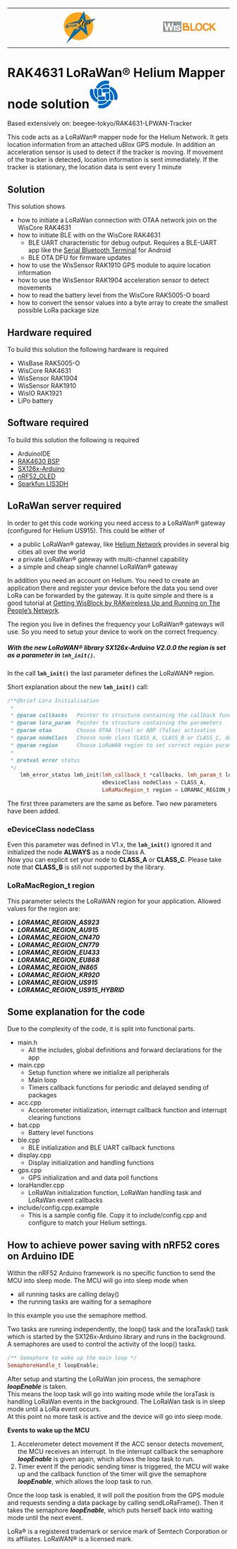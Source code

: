 
| | |
| :-: | :-: |
| <center><img src="./assets/rakstar.jpg" alt="RAKstar" width=25%></center> | <center><img src="./assets/WisBlock.svg" alt="WisBlock" width=75%></center> |    

RAK4631 LoRaWan® Helium Mapper node solution![RAKwireless](./assets/RAK-Whirls.png)
===

Based extensively on: beegee-tokyo/RAK4631-LPWAN-Tracker
    
This code acts as a LoRaWan® mapper node for the Helium Network. It gets location information from an attached uBlox GPS module. In addition an acceleration sensor is used to detect if the tracker is moving.
If movement of the tracker is detected, location information is sent immediately. If the tracker is stationary, the location data is sent every 1 minute 

Solution
---
This solution shows
- how to initiate a LoRaWan connection with OTAA network join on the WisCore RAK4631
- how to initiate BLE with  on the WisCore RAK4631
  - BLE UART characteristic for debug output. Requires a BLE-UART app like the [Serial Bluetooth Terminal](https://play.google.com/store/apps/details?id=de.kai_morich.serial_bluetooth_terminal) for Android
  - BLE OTA DFU for firmware updates
- how to use the WisSensor RAK1910 GPS module to aquire location information
- how to use the WisSensor RAK1904 acceleration sensor to detect movements
- how to read the battery level from the WisCore RAK5005-O board
- how to convert the sensor values into a byte array to create the smallest possible LoRa package size

Hardware required
---
To build this solution the following hardware is required
- WisBase RAK5005-O
- WisCore RAK4631
- WisSensor RAK1904
- WisSensor RAK1910
- WisIO RAK1921
- LiPo battery

Software required
---
To build this solution the following is required
- ArduinoIDE
- [RAK4630 BSP](https://github.com/RAKWireless/RAK-nRF52-Arduino)
- [SX126x-Arduino](https://github.com/beegee-tokyo/SX126x-Arduino)
- [nRF52_OLED](https://github.com/beegee-tokyo/nRF52_OLED)
- [Sparkfun LIS3DH](https://github.com/sparkfun/SparkFun_LIS3DH_Arduino_Library)


LoRaWan server required
---
In order to get this code working you need access to a LoRaWan® gateway (configured for Helium US915). This could be either of    
- a public LoRaWan® gateway, like [Helium Network](https://helium.com/) provides in several big cities all over the world
- a private LoRaWan® gateway with multi-channel capability
- a simple and cheap single channel LoRaWan® gateway

In addition you need an account on Helium. You need to create an application there and register your device before the data you send over LoRa can be forwarded by the gateway. It is quite simple and there is a good tutorial at [Getting WisBlock by RAKwireless Up and Running on The People’s Network](https://blog.helium.com/my-take-on-the-wisblock-e8b934ceb64).

The region you live in defines the frequency your LoRaWan® gateways will use. So you need to setup your device to work on the correct frequency.    
##### With the new LoRaWAN® library SX126x-Arduino **V2.0.0** the region is set as a parameter in **`lmh_init()`**.

In the call **`lmh_init()`** the last parameter defines the LoRaWAN® region. 

Short explanation about the new **`lmh_init()`** call:    
```cpp
/**@brief Lora Initialisation
 *
 * @param callbacks   Pointer to structure containing the callback functions
 * @param lora_param  Pointer to structure containing the parameters
 * @param otaa        Choose OTAA (true) or ABP (false) activation
 * @param nodeClass   Choose node class CLASS_A, CLASS_B or CLASS_C, default to CLASS_A
 * @param region      Choose LoRaWAN region to set correct region parameters, defaults to EU868
 *
 * @retval error status
 */
	lmh_error_status lmh_init(lmh_callback_t *callbacks, lmh_param_t lora_param, bool otaa, 
	                          eDeviceClass nodeClass = CLASS_A, 
	                          LoRaMacRegion_t region = LORAMAC_REGION_EU868);
```
The first three parameters are the same as before. Two new parameters have been added.

### eDeviceClass nodeClass
Even this parameter was defined in V1.x, the **`lmh_init()`** ignored it and initialized the node **ALWAYS** as a node Class A.    
Now you can explicit set your node to **CLASS_A** or **CLASS_C**. Please take note that **CLASS_B** is still not supported by the library.

### LoRaMacRegion_t region
This parameter selects the LoRaWAN region for your application. Allowed values for the region are:    
- _**LORAMAC_REGION_AS923**_    
- _**LORAMAC_REGION_AU915**_    
- _**LORAMAC_REGION_CN470**_    
- _**LORAMAC_REGION_CN779**_    
- _**LORAMAC_REGION_EU433**_    
- _**LORAMAC_REGION_EU868**_    
- _**LORAMAC_REGION_IN865**_    
- _**LORAMAC_REGION_KR920**_    
- _**LORAMAC_REGION_US915**_    
- _**LORAMAC_REGION_US915_HYBRID**_

Some explanation for the code
---

Due to the complexity of the code, it is split into functional parts.
- main.h 
   - All the includes, global definitions and forward declarations for the app
- main.cpp
   - Setup function where we initialize all peripherals
   - Main loop
   - Timers callback functions for periodic and delayed sending of packages
- acc.cpp
   - Accelerometer initialization, interrupt callback function and interrupt clearing functions
- bat.cpp
   - Battery level functions
- ble.cpp
   - BLE initialization and BLE UART callback functions
- display.cpp
   - Display initialization and handling functions
- gps.cpp
   - GPS initialization and and data poll functions
- loraHandler.cpp
   - LoRaWan initialization function, LoRaWan handling task and LoRaWan event callbacks
- include/config.cpp.example
   - This is a sample config file.  Copy it to include/config.cpp and configure to match your Helium settings.

How to achieve power saving with nRF52 cores on Arduino IDE
----
Within the nRF52 Arduino framework is no specific function to send the MCU into sleep mode. The MCU will go into sleep mode when 
- all running tasks are calling delay()
- the running tasks are waiting for a semaphore

In this example you use the semaphore method.    

Two tasks are running independently, the loop() task and the loraTask() task which is started by the SX126x-Arduino library and runs in the background.
A semaphores are used to control the activity of the loop() tasks.    
```cpp
/** Semaphore to wake up the main loop */
SemaphoreHandle_t loopEnable;
```

After setup and starting the LoRaWan join process, the semaphore _**loopEnable**_ is taken.  
This means the loop task will go into waiting mode while the loraTask is handling LoRaWan events in the background. The LoRaWan task is in sleep mode until a LoRa event occurs.    
At this point no more task is active and the device will go into sleep mode.  
  
**Events to wake up the MCU**
1. Accelerometer detect movement
If the ACC sensor detects movement, the MCU receives an interrupt. In the interrupt callback the semaphore _**loopEnable**_ is given again, which allows the loop task to run.
2. Timer event
If the periodic sending timer is triggered, the MCU will wake up and the callback function of the timer will give the semaphore _**loopEnable**_, which allows the loop task to run.

Once the loop task is enabled, it will poll the position from the GPS module and requests sending a data package by calling sendLoRaFrame(). Then it takes the semaphore _**loopEnable**_, which puts herself back into waiting mode until the next event.

LoRa® is a registered trademark or service mark of Semtech Corporation or its affiliates. LoRaWAN® is a licensed mark. 
